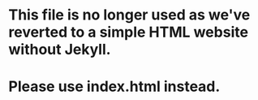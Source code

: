 # This file is no longer used as we've reverted to a simple HTML website without Jekyll.
# Please use index.html instead. 